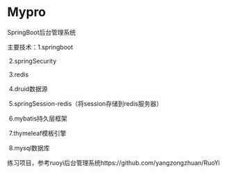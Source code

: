 # Mypro
SpringBoot后台管理系统

主要技术：1.springboot

​					2.springSecurity

​					3.redis

​					4.druid数据源

​					5.springSession-redis（将session存储到redis服务器）

​					6.mybatis持久层框架

​					7.thymeleaf模板引擎

​					8.mysql数据库

练习项目，参考ruoyi后台管理系统https://github.com/yangzongzhuan/RuoYi
